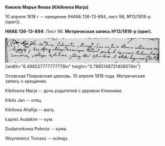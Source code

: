 **Кикило Марья Янова (Kikiłowna Marja)**

10 апреля 1818 г -- крещение (НИАБ 136-13-894, лист 98, №13/1818-р
(ориг)).

**НИАБ 136-13-894:** Лист 98. **Метрическая запись №13/1818-р (ориг).**

![](./media/e184fc8672a69156e29631b3f898652de696e6a7.png){width="6.496527777777778in"
height="0.7885148731408574in"}

Осовская Покровская церковь. 10 апреля 1818 года. Метрическая запись о
крещении.

Kikiłowna Marja -- дочь родителей с деревни Клинники.

Kikiło Jan -- отец.

Kikiłowa Ahafija -- мать.

Łapieć Audakim -- кум.

Dudaronkowa Połonia -- кума.

Woyniewicz Tomasz -- ксёндз.
